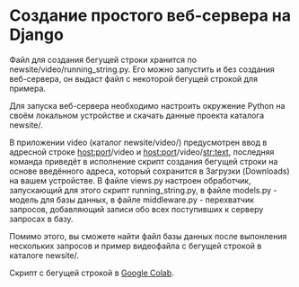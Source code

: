 # Создание простого веб-сервера на Django

Файл для создания бегущей строки хранится по newsite/video/running_string.py. Его можно запустить и без создания веб-сервера, он выдаст файл с некоторой бегущей строкой для примера.

Для запуска веб-сервера необходимо настроить окружение Python на своём локальном устройстве и скачать данные проекта каталога newsite/.

В приложении video (каталог newsite/video/) предусмотрен ввод в адресной строке <host:port>/video и <host:port>/video/<str:text>, последняя команда приведёт в исполнение скрипт создания бегущей строки на основе введённого адреса, который сохранится в Загрузки (Downloads) на вашем устройстве. В файле views.py настроен обработчик, запускающий для этого скрипт running_string.py, в файле models.py - модель для базы данных, в файле middleware.py - перехватчик запросов, добавляющий записи обо всех поступивших к серверу запросах в базу.

Помимо этого, вы сможете найти файл базы данных после выпонления нескольких запросов и пример видеофайла с бегущей строкой в каталоге newsite/.

Скрипт с бегущей строкой в [Google Colab](https://colab.research.google.com/drive/1-pj5-MJg6ArBEfI6db9Hc7vmjEuOvLv7?usp=sharing).
